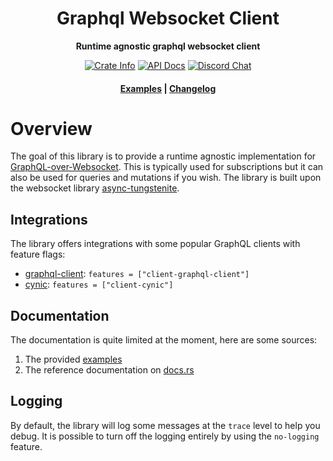 <div align="center">
  <h1>Graphql Websocket Client</h1>

  <p>
    <strong>Runtime agnostic graphql websocket client</strong>
  </p>

  <p>
    <a href="https://crates.io/crates/graphql-ws-client"><img alt="Crate Info" src="https://img.shields.io/crates/v/graphql-ws-client.svg"/></a>
    <a href="https://docs.rs/graphql-ws-client/"><img alt="API Docs" src="https://img.shields.io/docsrs/graphql-ws-client"/></a>
    <a href="https://discord.gg/Y5xDmDP"><img alt="Discord Chat" src="https://img.shields.io/discord/754633560933269544"/></a>
  </p>

  <h4>
    <a href="https://github.com/obmarg/graphql-ws-client/tree/master/examples/examples">Examples</a>
    <span> | </span>
    <a href="https://github.com/obmarg/graphql-ws-client/blob/master/CHANGELOG.md">Changelog</a>
  </h4>
</div>

# Overview

The goal of this library is to provide a runtime agnostic implementation for [GraphQL-over-Websocket](https://github.com/enisdenjo/graphql-ws/blob/HEAD/PROTOCOL.md).
This is typically used for subscriptions but it can also be used for queries and mutations if you wish. The library is built upon the websocket library [async-tungstenite](https://github.com/sdroege/async-tungstenite).

## Integrations

The library offers integrations with some popular GraphQL clients with feature flags:

- [graphql-client](https://github.com/graphql-rust/graphql-client): `features = ["client-graphql-client"]`
- [cynic](https://github.com/obmarg/cynic): `features = ["client-cynic"]`

## Documentation

The documentation is quite limited at the moment, here are some sources:

1. The provided [examples](https://github.com/obmarg/graphql-ws-client/tree/master/examples/examples)
2. The reference documentation on [docs.rs](https://docs.rs/graphql-ws-client/)

## Logging

By default, the library will log some messages at the `trace` level to help you debug.
It is possible to turn off the logging entirely by using the `no-logging` feature.
